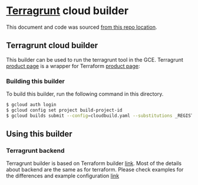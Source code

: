 # [Terragrunt](https://github.com/gruntwork-io/terragrunt) cloud builder

This document and code was sourced [from this repo location](https://github.com/GoogleCloudPlatform/cloud-builders-community/tree/master/terragrunt).

## Terragrunt cloud builder

This builder can be used to run the terragrunt tool in the GCE. Terragrunt [product page](https://github.com/gruntwork-io/terragrunt) is a wrapper for Terraform [product page](https://www.terraform.io/):

### Building this builder

To build this builder, run the following command in this directory.

```sh
$ gcloud auth login
$ gcloud config set project build-project-id
$ gcloud builds submit --config=cloudbuild.yaml --substitutions _REGISTRY_PROJECT_ID=registry-project-id .
```

## Using this builder

### Terragrunt backend

Terragrunt builder is based on Terraform builder [link](https://github.com/GoogleCloudPlatform/cloud-builders-community/tree/master/terraform). Most of the details about backend are the same as for terraform. Please check examples for the differences and example configuration [link](examples/gcs_backend/README.markdown)
